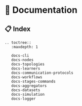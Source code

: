 # 📕 Documentation

## 📋 Index

```{eval-rst}
.. toctree::
   :maxdepth: 1

   docs-cli
   docs-nodes
   docs-topologies
   docs-learners
   docs-communication-protocols
   docs-workflows
   docs-stages-commands
   docs-aggregators
   docs-datasets
   docs-simulation
   docs-logger
```
